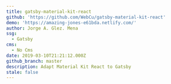 ```yaml
---
title: gatsby-material-kit-react
github: 'https://github.com/WebCu/gatsby-material-kit-react'
demo: 'https://amazing-jones-e61bda.netlify.com/'
author: Jorge A. Glez. Mena
ssg:
  - Gatsby
cms:
  - No Cms
date: 2019-03-10T21:21:12.000Z
github_branch: master
description: Adapt Material Kit React to Gatsby
stale: false
---
```

